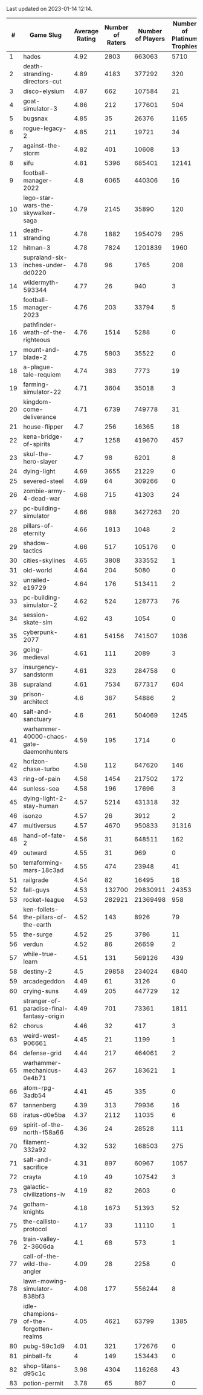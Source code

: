 Last updated on 2023-01-14 12:14.


|#|Game Slug|Average Rating|Number of Raters|Number of Players|Number of Platinum Trophies|Max Rarity (%)|
|---|---|---|---|---|---|---|
|1|hades|4.92|2803|663063|5710|89|
|2|death-stranding-directors-cut|4.89|4183|377292|320|91|
|3|disco-elysium|4.87|662|107584|21|28|
|4|goat-simulator-3|4.86|212|177601|504|91|
|5|bugsnax|4.85|35|26376|1165|97|
|6|rogue-legacy-2|4.85|211|19721|34|3|
|7|against-the-storm|4.82|401|10608|13|36|
|8|sifu|4.81|5396|685401|12141|96|
|9|football-manager-2022|4.8|6065|440306|16|49|
|10|lego-star-wars-the-skywalker-saga|4.79|2145|35890|120|97|
|11|death-stranding|4.78|1882|1954079|295|91|
|12|hitman-3|4.78|7824|1201839|1960|47|
|13|supraland-six-inches-under-dd0220|4.78|96|1765|208|99|
|14|wildermyth-593344|4.77|26|940|3|16|
|15|football-manager-2023|4.76|203|33794|5|80|
|16|pathfinder-wrath-of-the-righteous|4.76|1514|5288|0|50|
|17|mount-and-blade-2|4.75|5803|35522|0|25|
|18|a-plague-tale-requiem|4.74|383|7773|19|91|
|19|farming-simulator-22|4.71|3604|35018|3|77|
|20|kingdom-come-deliverance|4.71|6739|749778|31|30|
|21|house-flipper|4.7|256|16365|18|94|
|22|kena-bridge-of-spirits|4.7|1258|419670|457|94|
|23|skul-the-hero-slayer|4.7|98|6201|8|96|
|24|dying-light|4.69|3655|21229|0|95|
|25|severed-steel|4.69|64|309266|0|11|
|26|zombie-army-4-dead-war|4.68|715|41303|24|67|
|27|pc-building-simulator|4.66|988|3427263|20|48|
|28|pillars-of-eternity|4.66|1813|1048|2|81|
|29|shadow-tactics|4.66|517|105176|0|0.1|
|30|cities-skylines|4.65|3808|333552|1|72|
|31|old-world|4.64|204|5080|0|83|
|32|unrailed-e19729|4.64|176|513411|2|8|
|33|pc-building-simulator-2|4.62|524|128773|76|74|
|34|session-skate-sim|4.62|43|1054|0|27|
|35|cyberpunk-2077|4.61|54156|741507|1036|65|
|36|going-medieval|4.61|111|2089|3|67|
|37|insurgency-sandstorm|4.61|323|284758|0|5|
|38|supraland|4.61|7534|677317|604|99|
|39|prison-architect|4.6|367|54886|2|30|
|40|salt-and-sanctuary|4.6|261|504069|1245|83|
|41|warhammer-40000-chaos-gate-daemonhunters|4.59|195|1714|0|76|
|42|horizon-chase-turbo|4.58|112|647620|146|88|
|43|ring-of-pain|4.58|1454|217502|172|96|
|44|sunless-sea|4.58|196|17696|3|36|
|45|dying-light-2-stay-human|4.57|5214|431318|32|6|
|46|isonzo|4.57|26|3912|2|58|
|47|multiversus|4.57|4670|950833|31316|76|
|48|hand-of-fate-2|4.56|31|648511|162|72|
|49|outward|4.55|31|969|0|73|
|50|terraforming-mars-18c3ad|4.55|474|23948|41|45|
|51|railgrade|4.54|82|16495|16|98|
|52|fall-guys|4.53|132700|29830911|24353|0.3|
|53|rocket-league|4.53|282921|21369498|958|78|
|54|ken-follets-the-pillars-of-the-earth|4.52|143|8926|79|45|
|55|the-surge|4.52|25|3786|11|94|
|56|verdun|4.52|86|26659|2|76|
|57|while-true-learn|4.51|131|569126|439|93|
|58|destiny-2|4.5|29858|234024|6840|94|
|59|arcadegeddon|4.49|61|3126|0|90|
|60|crying-suns|4.49|205|447729|12|66|
|61|stranger-of-paradise-final-fantasy-origin|4.49|701|73361|1811|98|
|62|chorus|4.46|32|417|3|86|
|63|weird-west-906661|4.45|21|1199|1|85|
|64|defense-grid|4.44|217|464061|2|80|
|65|warhammer-mechanicus-0e4b71|4.43|267|183621|1|25|
|66|atom-rpg-3adb54|4.41|45|335|0|98|
|67|tannenberg|4.39|313|79936|16|88|
|68|iratus-d0e5ba|4.37|2112|11035|6|85|
|69|spirit-of-the-north-f58a66|4.36|24|28528|111|65|
|70|filament-332a92|4.32|532|168503|275|93|
|71|salt-and-sacrifice|4.31|897|60967|1057|91|
|72|crayta|4.19|49|107542|3|23|
|73|galactic-civilizations-iv|4.19|82|2603|0|79|
|74|gotham-knights|4.18|1673|51393|52|25|
|75|the-callisto-protocol|4.17|33|11110|1|93|
|76|train-valley-2-3606da|4.1|68|573|1|88|
|77|call-of-the-wild-the-angler|4.09|28|2258|0|62|
|78|lawn-mowing-simulator-838bf3|4.08|177|556244|8|85|
|79|idle-champions-of-the-forgotten-realms|4.05|4621|63799|1385|3|
|80|pubg-59c1d9|4.01|321|172676|0|73|
|81|pinball-fx|4|149|153443|0|85|
|82|shop-titans-d95c1c|3.98|4304|116268|43|97|
|83|potion-permit|3.78|65|897|0|98|
